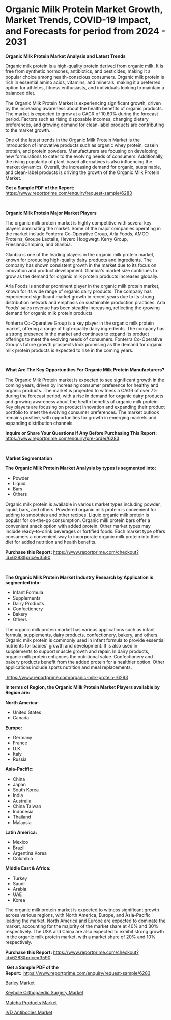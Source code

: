 <p><h1>Organic Milk Protein Market Growth, Market Trends, COVID-19 Impact, and Forecasts for period from 2024 - 2031</h1></p><p><strong>Organic Milk Protein Market Analysis and Latest Trends</strong></p>
<p><p>Organic milk protein is a high-quality protein derived from organic milk. It is free from synthetic hormones, antibiotics, and pesticides, making it a popular choice among health-conscious consumers. Organic milk protein is rich in essential amino acids, vitamins, and minerals, making it a preferred option for athletes, fitness enthusiasts, and individuals looking to maintain a balanced diet.</p><p>The Organic Milk Protein Market is experiencing significant growth, driven by the increasing awareness about the health benefits of organic products. The market is expected to grow at a CAGR of 10.60% during the forecast period. Factors such as rising disposable incomes, changing dietary preferences, and growing demand for clean-label products are contributing to the market growth.</p><p>One of the latest trends in the Organic Milk Protein Market is the introduction of innovative products such as organic whey protein, casein protein, and protein powders. Manufacturers are focusing on developing new formulations to cater to the evolving needs of consumers. Additionally, the rising popularity of plant-based alternatives is also influencing the market dynamics. Overall, the increasing demand for organic, sustainable, and clean-label products is driving the growth of the Organic Milk Protein Market.</p></p>
<p><strong>Get a Sample PDF of the Report:&nbsp;</strong> <a href="https://www.reportprime.com/enquiry/request-sample/6283">https://www.reportprime.com/enquiry/request-sample/6283</a></p>
<p>&nbsp;</p>
<p><strong>Organic Milk Protein Major Market Players</strong></p>
<p><p>The organic milk protein market is highly competitive with several key players dominating the market. Some of the major companies operating in the market include Fonterra Co-Operative Group, Arla Foods, AMCO Proteins, Groupe Lactalis, Hevero Hoogwegt, Kerry Group, FrieslandCampina, and Glanbia.</p><p>Glanbia is one of the leading players in the organic milk protein market, known for producing high-quality dairy products and ingredients. The company has shown consistent growth in the market due to its focus on innovation and product development. Glanbia's market size continues to grow as the demand for organic milk protein products increases globally.</p><p>Arla Foods is another prominent player in the organic milk protein market, known for its wide range of organic dairy products. The company has experienced significant market growth in recent years due to its strong distribution network and emphasis on sustainable production practices. Arla Foods' sales revenue has been steadily increasing, reflecting the growing demand for organic milk protein products.</p><p>Fonterra Co-Operative Group is a key player in the organic milk protein market, offering a range of high-quality dairy ingredients. The company has a strong presence in the market and continues to expand its product offerings to meet the evolving needs of consumers. Fonterra Co-Operative Group's future growth prospects look promising as the demand for organic milk protein products is expected to rise in the coming years.</p></p>
<p>&nbsp;</p>
<p><strong>What Are The Key Opportunities For Organic Milk Protein Manufacturers?</strong></p>
<p><p>The Organic Milk Protein market is expected to see significant growth in the coming years, driven by increasing consumer preference for healthy and organic products. The market is projected to witness a CAGR of over 7% during the forecast period, with a rise in demand for organic dairy products and growing awareness about the health benefits of organic milk protein. Key players are focusing on product innovation and expanding their product portfolio to meet the evolving consumer preferences. The market outlook remains positive, with opportunities for growth in emerging markets and expanding distribution channels.</p></p>
<p><strong>Inquire or Share Your Questions If Any Before Purchasing This Report:</strong> <a href="https://www.reportprime.com/enquiry/pre-order/6283">https://www.reportprime.com/enquiry/pre-order/6283</a></p>
<p>&nbsp;</p>
<p><strong>Market Segmentation</strong></p>
<p><strong>The Organic Milk Protein Market Analysis by types is segmented into:</strong></p>
<p><ul><li>Powder</li><li>Liquid</li><li>Bars</li><li>Others</li></ul></p>
<p><p>Organic milk protein is available in various market types including powder, liquid, bars, and others. Powdered organic milk protein is convenient for adding to smoothies and other recipes. Liquid organic milk protein is popular for on-the-go consumption. Organic milk protein bars offer a convenient snack option with added protein. Other market types may include ready-to-drink beverages or fortified foods. Each market type offers consumers a convenient way to incorporate organic milk protein into their diet for added nutrition and health benefits.</p></p>
<p><strong>Purchase this Report:&nbsp;</strong><a href="https://www.reportprime.com/checkout?id=6283&price=3590">https://www.reportprime.com/checkout?id=6283&price=3590</a></p>
<p>&nbsp;</p>
<p><strong>The Organic Milk Protein Market Industry Research by Application is segmented into:</strong></p>
<p><ul><li>Infant Formula</li><li>Supplements</li><li>Dairy Products</li><li>Confectionery</li><li>Bakery</li><li>Others</li></ul></p>
<p><p>The organic milk protein market has various applications such as infant formula, supplements, dairy products, confectionery, bakery, and others. Organic milk protein is commonly used in infant formula to provide essential nutrients for babies' growth and development. It is also used in supplements to support muscle growth and repair. In dairy products, organic milk protein enhances the nutritional value. Confectionery and bakery products benefit from the added protein for a healthier option. Other applications include sports nutrition and meal replacements.</p></p>
<p><a href="https://www.reportprime.com/organic-milk-protein-r6283">&nbsp;https://www.reportprime.com/organic-milk-protein-r6283</a></p>
<p><strong>In terms of Region, the Organic Milk Protein Market Players available by Region are:</strong></p>
<p>
    <p> <strong> North America: </strong>
        <ul>
            <li>United States</li>
            <li>Canada</li>
        </ul>
        </p> 
    <p> <strong> Europe: </strong>
        <ul>
            <li>Germany</li>
            <li>France</li>
            <li>U.K.</li>
            <li>Italy</li>
            <li>Russia</li>
        </ul>
        </p> 
    <p> <strong> Asia-Pacific: </strong>
        <ul>
            <li>China</li>
            <li>Japan</li>
            <li>South Korea</li>
            <li>India</li>
            <li>Australia</li>
            <li>China Taiwan</li>
            <li>Indonesia</li>
            <li>Thailand</li>
            <li>Malaysia</li>
        </ul>
        </p> 
    <p> <strong> Latin America: </strong>
        <ul>
            <li>Mexico</li>
            <li>Brazil</li>
            <li>Argentina Korea</li>
            <li>Colombia</li>
        </ul>
        </p> 
    <p> <strong> Middle East & Africa: </strong>
        <ul>
            <li>Turkey</li>
            <li>Saudi</li>
            <li>Arabia</li>
            <li>UAE</li>
            <li>Korea</li>
        </ul>
    </p>
    </p>
<p><p>The organic milk protein market is expected to witness significant growth across various regions, with North America, Europe, and Asia-Pacific leading the market. North America and Europe are expected to dominate the market, accounting for the majority of the market share at 40% and 30% respectively. The USA and China are also expected to exhibit strong growth in the organic milk protein market, with a market share of 20% and 10% respectively.</p></p>
<p><strong>Purchase this Report: </strong><a href="https://www.reportprime.com/checkout?id=6283&price=3590">https://www.reportprime.com/checkout?id=6283&price=3590</a></p>
<p>&nbsp;<strong>Get a Sample PDF of the Report:&nbsp;&nbsp;</strong><a href="https://www.reportprime.com/enquiry/request-sample/6283">https://www.reportprime.com/enquiry/request-sample/6283</a></p>
<p><strong></strong></p>
<p><p><a href="https://github.com/gulaimolin/Market-Research-Report-List-5/blob/main/barley-market.md">Barley Market</a></p><p><a href="https://issuu.com/reportprime-2/docs/keyhole-orthopaedic-surgery-market-size-2030.pptx">Keyhole Orthopaedic Surgery Market</a></p><p><a href="https://github.com/mauripalmi/Market-Research-Report-List-4/blob/main/matcha-products-market.md">Matcha Products Market</a></p><p><a href="https://issuu.com/reportprime-2/docs/ivd-antibodies-market-size-2030.pptx">IVD Antibodies Market</a></p></p>